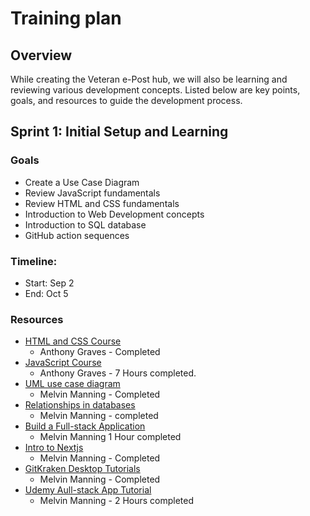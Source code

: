 # Training plan

## Overview
While creating the Veteran e-Post hub, we will also be learning and reviewing various development concepts. Listed below are key points, goals, and resources to guide the development process.

## Sprint 1: Initial Setup and Learning
### Goals
- Create a Use Case Diagram
- Review JavaScript fundamentals
- Review HTML and CSS fundamentals
- Introduction to Web Development concepts
- Introduction to SQL database
- GitHub action sequences 

### Timeline:
- Start: Sep 2
- End: Oct 5

### Resources
- [HTML and CSS Course](https://www.youtube.com/watch?v=G3e-cpL7ofc)
  - Anthony Graves - Completed
- [JavaScript Course](https://www.youtube.com/watch?v=EerdGm-ehJQ&t)
  - Anthony Graves - 7 Hours completed.
- [UML use case diagram](https://youtu.be/4emxjxonNRI?si=kCPDMs0kWstI8tcS)
  - Melvin Manning - Completed 
- [Relationships in databases](https://condor.depaul.edu/gandrus/240IT/accesspages/relationships.htm#:~:text=There%20are%20three%20types%20of,and%20many%2Dto%2Dmany.)
  - Melvin Manning - completed 
- [Build a Full-stack Application](https://youtu.be/J9sfR6HN6BY?si=Wah8fg_Zk_zT1Ilh)
  - Melvin Manning 1 Hour completed 
- [Intro to Nextjs](https://youtu.be/ZVnjOPwW4ZA?si=WvGU-YBLk-LoUekD)
  - Melvin Manning - Completed 
- [GitKraken Desktop Tutorials](https://youtu.be/k2PtTXNpUSE?si=euttcpsetAiM3zno)
  - Melvin Manning - Completed
- [Udemy Aull-stack App Tutorial](https://www.udemy.com/course/the-complete-guide-to-building-a-full-stack-app-with-nextjs/learn/lecture/43623030?start=135#content)
  - Melvin Manning - 2 Hours completed 
